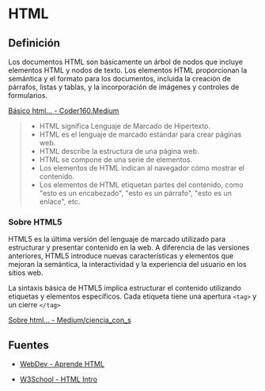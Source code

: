 
# HTML

## Definición

Los documentos HTML son básicamente un árbol de nodos que incluye elementos HTML y nodos de texto. Los elementos HTML proporcionan la semántica y el formato para los documentos, incluida la creación de párrafos, listas y tablas, y la incorporación de imágenes y controles de formularios. 

[Básico html... - Coder160.Medium](https://coder160.medium.com/sobre-html-b%C3%A1sico-29f071491b60)


> - HTML significa Lenguaje de Marcado de Hipertexto.
> - HTML es el lenguaje de marcado estándar para crear páginas web.
> - HTML describe la estructura de una página web.
> - HTML se compone de una serie de elementos.
> - Los elementos de HTML indican al navegador cómo mostrar el contenido.
> - Los elementos de HTML etiquetan partes del contenido, como "esto es un encabezado", "esto es un párrafo", "esto es un enlace", etc.



### Sobre HTML5

HTML5 es la última versión del lenguaje de marcado utilizado para estructurar y presentar contenido en la web. A diferencia de las versiones anteriores, HTML5 introduce nuevas características y elementos que mejoran la semántica, la interactividad y la experiencia del usuario en los sitios web.

La sintaxis básica de HTML5 implica estructurar el contenido utilizando etiquetas y elementos específicos. Cada etiqueta tiene una apertura `<tag>` y un cierre `</tag>`


[Sobre html... - Medium/ciencia_con_s](https://medium.com/@ciencia_con_s/guia-practica-front-end-html-e5aecb5efcac)





## Fuentes

- [WebDev - Aprende HTML](https://web.dev/learn/html)

- [W3School - HTML Intro](https://www.w3schools.com/html/html_intro.asp)


